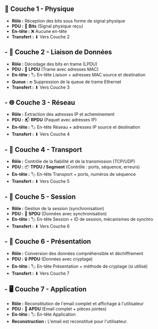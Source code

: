 ## **💾 Couche 1 - Physique**
  - **Rôle :** Réception des bits sous forme de signal physique
  - **PDU :** 🔢 **Bits** (Signal physique reçu)
  - **En-tête :** ❌ Aucune en-tête
  - **Transfert :** ⬇ Vers Couche 2


## - **🔌 Couche 2 - Liaison de Données**
  - **Rôle :** Décodage des bits en trame (LPDU)
  - **PDU :** 📡 **LPDU** (Trame avec adresses MAC)
  - **En-tête :** 🏷️ En-tête Liaison + adresses MAC source et destination
  - **Queue :** 🔚 Suppression de la queue de trame Ethernet
  - **Transfert :** ⬇ Vers Couche 3


## - **🌐 Couche 3 - Réseau**
  - **Rôle :** Extraction des adresses IP et acheminement
  - **PDU :** 📬 **RPDU** (Paquet avec adresses IP)
  - **En-tête :** 🏷️ En-tête Réseau + adresses IP source et destination
  - **Transfert :** ⬇ Vers Couche 4


## - **🚚 Couche 4 - Transport**
  - **Rôle :** Contrôle de la fiabilité et de la transmission (TCP/UDP)
  - **PDU :** 📦 **TPDU / Segment** (Contrôle : ports, séquence, erreurs)
  - **En-tête :** 🏷️ En-tête Transport + ports, numéros de séquence
  - **Transfert :** ⬇ Vers Couche 5


## - **📝 Couche 5 - Session**
  - **Rôle :** Gestion de la session (synchronisation)
  - **PDU :** 💬 **SPDU** (Données avec synchronisation)
  - **En-tête :** 🏷️ En-tête Session + ID de session, mécanismes de synchro
  - **Transfert :** ⬇ Vers Couche 6


## - **🔐 Couche 6 - Présentation**
  - **Rôle :** Conversion des données compréhensible et déchiffrement
  - **PDU :** 🔒 **PPDU** (Données avec cryptage)
  - **En-tête :** 🏷️ En-tête Présentation + méthode de cryptage (si utilisé)
  - **Transfert :** ⬇ Vers Couche 7


## - **🖥️ Couche 7 - Application**
  - **Rôle :** Reconstitution de l'email complet et affichage à l'utilisateur
  - **PDU :** 📧 **APDU** (Email complet + pièces jointes)
  - **En-tête :** 🏷️ En-tête Application
  - **Reconstruction :** L'email est reconstitué pour l'utilisateur.
